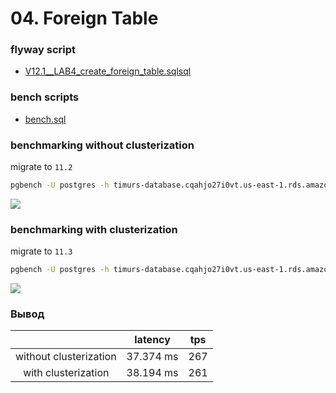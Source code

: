 # 04. Foreign Table
 
 ### flyway script
 + [V12.1__LAB4_create_foreign_table.sqlsql](../flyway-6.4.1/sql/V12.1__LAB4_create_foreign_table.sql)

 ### bench scripts
 + [bench.sql](bench.sql)
 

### benchmarking without clusterization

migrate to `11.2`
 
```bash
pgbench -U postgres -h timurs-database.cqahjo27i0vt.us-east-1.rds.amazonaws.com -p 5432 -T 300 -c 10 -l -n -f bench.sql
``` 
![](images/1.png)

### benchmarking with clusterization

migrate to `11.3`

```bash
pgbench -U postgres -h timurs-database.cqahjo27i0vt.us-east-1.rds.amazonaws.com -p 5432 -T 300 -c 10 -l -n -f bench.sql
``` 

![](images/2.png)


### Вывод

|  |  latency | tps |
|:-----:|:--------:|:---:|
| without clusterization |  37.374 ms | 267 |
| with clusterization   |  38.194 ms| 261  |

